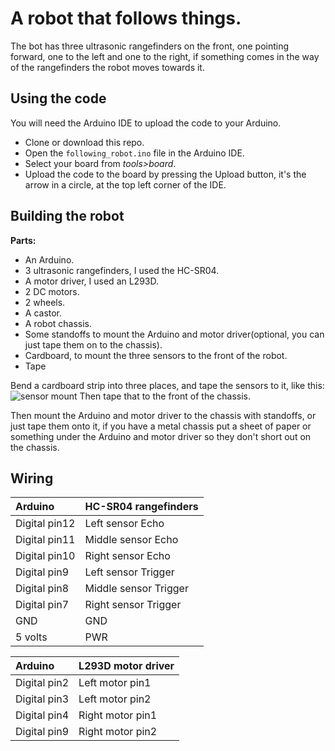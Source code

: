 # A robot that follows things.

The bot has three ultrasonic rangefinders on the front, one pointing forward,
one to the left and one to the right, if something comes in the way of the
rangefinders the robot moves towards it.

## Using the code
You will need the Arduino IDE to upload the code to your Arduino.

* Clone or download this repo.
* Open the `following_robot.ino` file in the Arduino IDE.
* Select your board from *tools>board*.
* Upload the code to the board by pressing the Upload button,
  it's the arrow in a circle, at the top left corner of the IDE.


## Building the robot

**Parts:**

* An Arduino.
* 3 ultrasonic rangefinders, I used the HC-SR04.
* A motor driver, I used an L293D.
* 2 DC motors.
* 2 wheels.
* A castor.
* A robot chassis.
* Some standoffs to mount the Arduino and motor driver(optional, you can just
  tape them on to the chassis).
* Cardboard, to mount the three sensors to the front of the robot.
* Tape


Bend a cardboard strip into three places, and tape the sensors to it, like this:
![sensor mount](https://aaalearn.mystagingwebsite.com/wp-content/uploads/2018/05/mounting_sensors.jpg)
Then tape that to the front of the chassis.

Then mount the Arduino and motor driver to the chassis with standoffs, or just tape
them onto it, if you have a metal chassis put a sheet of paper or something
under the Arduino and motor driver so they don't short out on the chassis.


## Wiring

| Arduino        | HC-SR04 rangefinders |
| :------------- | :------------------- |
| Digital pin12  | Left sensor Echo     |
| Digital pin11  | Middle sensor Echo   |
| Digital pin10  | Right sensor Echo    |
| Digital pin9   | Left sensor Trigger  |
| Digital pin8   | Middle sensor Trigger|
| Digital pin7   | Right sensor Trigger |
| GND            | GND                  |
| 5 volts        | PWR                  |


| Arduino        | L293D motor driver   |
| :------------- | :------------------- |
| Digital pin2   | Left motor pin1      |
| Digital pin3   | Left motor pin2      |
| Digital pin4   | Right motor pin1     |
| Digital pin9   | Right motor pin2     |
